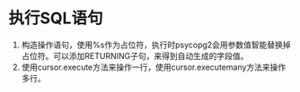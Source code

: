 # 执行SQL语句<a name="ZH-CN_TOPIC_0000001127309327"></a>

1.  构造操作语句，使用%s作为占位符，执行时psycopg2会用参数值智能替换掉占位符。可以添加RETURNING子句，来得到自动生成的字段值。
2.  使用cursor.execute方法来操作一行，使用cursor.executemany方法来操作多行。

